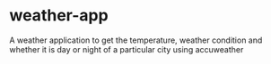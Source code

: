 # weather-app
A weather application to get the temperature, weather condition and whether it is day or night of a particular city using accuweather

